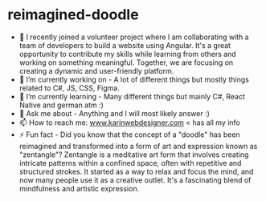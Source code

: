 # reimagined-doodle
- 💬 I recently joined a volunteer project where I am collaborating with a team of developers to build a website using Angular. It's a great opportunity to contribute my skills while learning from others and working on something meaningful. Together, we are focusing on creating a dynamic and user-friendly platform.
- 🔭 I’m currently working on - A lot of different things but mostly things related to C#, JS, CSS, Figma.
- 🌱 I’m currently learning - Many different things but mainly C#, React Native and german atm :)
- 💬 Ask me about - Anything and I will most likely answer :) 
- 📫 How to reach me: www.karinwebdesigner.com < has all my info
- ⚡ Fun fact - Did you know that the concept of a "doodle" has been reimagined and transformed into a form of art and expression known as "zentangle"? Zentangle is a meditative art form that involves creating intricate patterns within a confined space, often with repetitive and structured strokes. It started as a way to relax and focus the mind, and now many people use it as a creative outlet. It's a fascinating blend of mindfulness and artistic expression.
  

